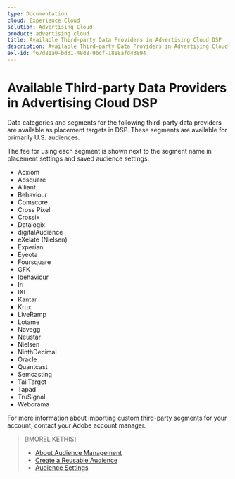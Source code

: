 ```yaml
---
type: Documentation
cloud: Experience Cloud
solution: Advertising Cloud
product: advertising cloud
title: Available Third-party Data Providers in Advertising Cloud DSP
description: Available Third-party Data Providers in Advertising Cloud DSP
exl-id: f67d81a0-bd31-48d8-9bcf-1888afd43894
---
```

# Available Third-party Data Providers in Advertising Cloud DSP

Data categories and segments for the following third-party data providers are available as placement targets in DSP. These segments are available for primarily U.S. audiences.

The fee for using each segment is shown next to the segment name in placement settings and saved audience settings.

* Acxiom
* Adsquare
* Alliant
* Behaviour
* Comscore
* Cross Pixel
* Crossix
* Datalogix
* digitalAudience
* eXelate (Nielsen)
* Experian
* Eyeota
* Foursquare
* GFK
* Ibehaviour
* Iri
* IXI
* Kantar
* Krux
* LiveRamp
* Lotame
* Navegg
* Neustar
* Nielsen
* NinthDecimal
* Oracle
* Quantcast
* Semcasting
* TailTarget
* Tapad
* TruSignal
* Weborama

For more information about importing custom third-party segments for your account, contact your Adobe account manager.

>[!MORELIKETHIS]
>
>* [About Audience Management](audience-about.md)
>* [Create a Reusable Audience](reusable-audience-create.md)
>* [Audience Settings](audience-settings.md)
